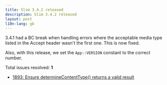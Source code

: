 ```yaml
---
title: Slim 3.4.2 released
description: Slim 3.4.2 released
layout: post
l10n-lang: gb
---
```


3.4.1 had a BC break when handling errors where the acceptable media type listed in the Accept header wasn't the first one. This is now fixed.

Also, with this release, we set the `App::VERSION` constant to the correct number.

Total issues resolved: **1**
- [1893: Ensure determineContentType() returns a valid result](https://github.com/slimphp/Slim/pull/1893)

